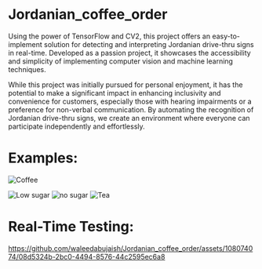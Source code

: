 # Jordanian_coffee_order

Using the power of TensorFlow and CV2, this project offers an easy-to-implement solution for detecting and interpreting Jordanian drive-thru signs in real-time. Developed as a passion project, it showcases the accessibility and simplicity of implementing computer vision and machine learning techniques.

While this project was initially pursued for personal enjoyment, it has the potential to make a significant impact in enhancing inclusivity and convenience for customers, especially those with hearing impairments or a preference for non-verbal communication. By automating the recognition of Jordanian drive-thru signs, we create an environment where everyone can participate independently and effortlessly.

# Examples: 
![Coffee](https://github.com/waleedabujaish/Jordanian_coffee_order/assets/108074074/e0d6b35e-6cbb-436e-834c-2d93a935f61e)

![Low sugar](https://github.com/waleedabujaish/Jordanian_coffee_order/assets/108074074/fec42391-ad3e-4306-8a0d-6be38f2ee536)
![no sugar](https://github.com/waleedabujaish/Jordanian_coffee_order/assets/108074074/8dace8c0-04b3-4cdd-8f4b-34fe47bebe2e)
![Tea](https://github.com/waleedabujaish/Jordanian_coffee_order/assets/108074074/af7281e7-9460-44ae-8ee8-b397572953af)

# Real-Time Testing:


https://github.com/waleedabujaish/Jordanian_coffee_order/assets/108074074/08d5324b-2bc0-4494-8576-44c2595ec6a8

